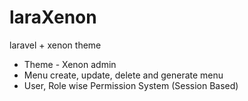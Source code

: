 # laraXenon
laravel + xenon theme
* Theme - Xenon admin
* Menu create, update, delete and generate menu
* User, Role wise Permission System (Session Based)
